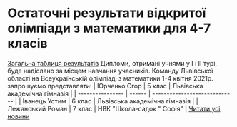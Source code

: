 # Остаточні результати відкритої олімпіади з математики для 4-7 класів
[Загальна таблиця результатів](/images/остаточні-результати-відкритої-олімпіади-з-математики-для-4/остаточні-результати_4-7кл_2021.jpg)
Дипломи, отримані учнями у І і ІІ турі, буде надіслано за місцем навчання учасників.
Команду Львівської області на Всеукраїнській олімпіаді з математики 1-4 квітня 2021р. запрошуємо представляти:
|   Юрченко Єгор   | 5 клас | Львівська академічна гімназія |
| ---------------- | ------ | ----------------------------- |
|  Іванець Устим   | 6 клас | Львівська академічна гімназія |
| Лежанський Роман | 7 клас |   НВК "Школа-садок " Софія"   |
[Читати усі новини](/news)

